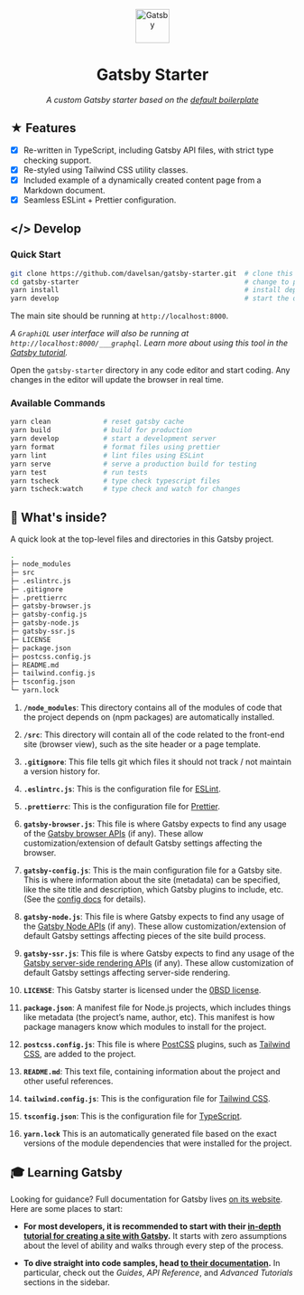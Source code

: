 <p align="center">
  <a href="https://www.gatsbyjs.com">
    <img alt="Gatsby" src="https://www.gatsbyjs.com/Gatsby-Monogram.svg" width="60" />
  </a>
</p>
<h1 align="center">
  Gatsby Starter
</h1>
<p align="center">
  <i>A custom Gatsby starter based on the
  <a href="https://github.com/gatsbyjs/gatsby-starter-default">
    default boilerplate
  </a>
  </i>
</p>

## &#9733; Features

- [x] Re-written in TypeScript, including Gatsby API files, with strict type checking support.
- [x] Re-styled using Tailwind CSS utility classes.
- [x] Included example of a dynamically created content page from a Markdown document.
- [x] Seamless ESLint + Prettier configuration.

## &lt;/&gt; Develop

### Quick Start

```sh
git clone https://github.com/davelsan/gatsby-starter.git  # clone this repository
cd gatsby-starter                                         # change to project directory
yarn install                                              # install dependencies
yarn develop                                              # start the development server
```

The main site should be running at `http://localhost:8000`.

_A `GraphiQL` user interface will also be running at `http://localhost:8000/___graphql`. Learn more about using this tool in the [Gatsby tutorial](https://www.gatsbyjs.com/tutorial/part-five/#introducing-graphiql)._

Open the `gatsby-starter` directory in any code editor and start coding. Any changes in the editor will update the browser in real time.

### Available Commands

```sh
yarn clean             # reset gatsby cache
yarn build             # build for production
yarn develop           # start a development server
yarn format            # format files using prettier
yarn lint              # lint files using ESLint
yarn serve             # serve a production build for testing
yarn test              # run tests
yarn tscheck           # type check typescript files
yarn tscheck:watch     # type check and watch for changes
```

## &#x1F50E; What's inside?

A quick look at the top-level files and directories in this Gatsby project.

```sh
.
├─ node_modules
├─ src
├─ .eslintrc.js
├─ .gitignore
├─ .prettierrc
├─ gatsby-browser.js
├─ gatsby-config.js
├─ gatsby-node.js
├─ gatsby-ssr.js
├─ LICENSE
├─ package.json
├─ postcss.config.js
├─ README.md
├─ tailwind.config.js
├─ tsconfig.json
└─ yarn.lock
```

1.  **`/node_modules`**: This directory contains all of the modules of code that the project depends on (npm packages) are automatically installed.

2.  **`/src`**: This directory will contain all of the code related to the front-end site (browser view), such as the site header or a page template.

3.  **`.gitignore`**: This file tells git which files it should not track / not maintain a version history for.

4.  **`.eslintrc.js`**: This is the configuration file for [ESLint](https://eslint.org).

5.  **`.prettierrc`**: This is the configuration file for [Prettier](https://prettier.io/).

6.  **`gatsby-browser.js`**: This file is where Gatsby expects to find any usage of the [Gatsby browser APIs](https://www.gatsbyjs.com/docs/browser-apis/) (if any). These allow customization/extension of default Gatsby settings affecting the browser.

7.  **`gatsby-config.js`**: This is the main configuration file for a Gatsby site. This is where information about the site (metadata) can be specified, like the site title and description, which Gatsby plugins to include, etc. (See the [config docs](https://www.gatsbyjs.com/docs/gatsby-config/) for details).

8.  **`gatsby-node.js`**: This file is where Gatsby expects to find any usage of the [Gatsby Node APIs](https://www.gatsbyjs.com/docs/node-apis/) (if any). These allow customization/extension of default Gatsby settings affecting pieces of the site build process.

9.  **`gatsby-ssr.js`**: This file is where Gatsby expects to find any usage of the [Gatsby server-side rendering APIs](https://www.gatsbyjs.com/docs/ssr-apis/) (if any). These allow customization of default Gatsby settings affecting server-side rendering.

10. **`LICENSE`**: This Gatsby starter is licensed under the [0BSD license](https://choosealicense.com/licenses/0bsd/).

11. **`package.json`**: A manifest file for Node.js projects, which includes things like metadata (the project’s name, author, etc). This manifest is how package managers know which modules to install for the project.

12. **`postcss.config.js`**: This file is where [PostCSS](https://postcss.org) plugins, such as [Tailwind CSS](https://tailwindcss.com/), are added to the project.

13. **`README.md`**: This text file, containing information about the project and other useful references.

14. **`tailwind.config.js`**: This is the configuration file for [Tailwind CSS](https://tailwindcss.com/).

15. **`tsconfig.json`**: This is the configuration file for [TypeScript](https://www.typescriptlang.org/docs/handbook/tsconfig-json.html).

16. **`yarn.lock`** This is an automatically generated file based on the exact versions of the module dependencies that were installed for the project.

## 🎓 Learning Gatsby

Looking for guidance? Full documentation for Gatsby lives [on its website](https://www.gatsbyjs.com/). Here are some places to start:

- **For most developers, it is recommended to start with their [in-depth tutorial for creating a site with Gatsby](https://www.gatsbyjs.com/tutorial/).** It starts with zero assumptions about the level of ability and walks through every step of the process.

- **To dive straight into code samples, head [to their documentation](https://www.gatsbyjs.com/docs/).** In particular, check out the _Guides_, _API Reference_, and _Advanced Tutorials_ sections in the sidebar.
